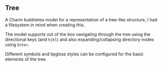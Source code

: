 ## Tree

A Charm bubbletea model for a representation of a tree-like structure, I had a filesystem in mind when creating this.

The model supports out of the box navigating through the tree using the directional keys (and `hjkl`) and also expanding/collapsing directory nodes using `Enter`.

Different symbols and lipgloss styles can be configured for the basic elements of the tree.
